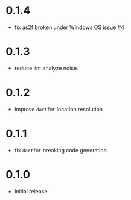 # 0.1.4

- fix as2f broken under Windows OS [issue #4](https://github.com/vishna/as2f/issues/4)

# 0.1.3

- reduce lint analyze noise.

# 0.1.2

- improve `dartfmt` location resolution

# 0.1.1

- fix `dartfmt` breaking code generation

# 0.1.0

- initial release